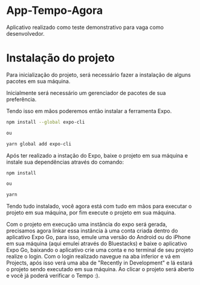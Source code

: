 # App-Tempo-Agora
Aplicativo realizado como teste demonstrativo para vaga como desenvolvedor.

# Instalação do projeto
Para inicialização do projeto, será necessário fazer a instalação de alguns pacotes em sua máquina.

Inicialmente será necessário um gerenciador de pacotes de sua preferência.

Tendo isso em mãos poderemos então instalar a ferramenta Expo.

```bash
npm install --global expo-cli

ou

yarn global add expo-cli
```

Após ter realizado a instação do Expo, baixe o projeto em sua máquina e instale sua dependências através do comando:

```bash
npm install

ou

yarn
```

Tendo tudo instalado, você agora está com tudo em mãos para executar o projeto em sua máquina, por fim execute o projeto
em sua máquina.

Com o projeto em execução uma instância do expo será gerada, precisamos agora linkar essa instância à uma conta criada dentro do
aplicativo Expo Go, para isso, emule uma versão do Android ou do iPhone em sua máquina (aqui emulei através do Bluestacks) e baixe o aplicativo Expo Go, baixando o aplicativo
crie uma conta e no terminal de seu projeto realize o login. Com o login realizado navegue na aba inferior e vá em Projects, após isso verá uma aba de "Recently in Development" e lá
estará o projeto sendo executado em sua máquina. Ao clicar o projeto será aberto e você já poderá verificar o Tempo :).
